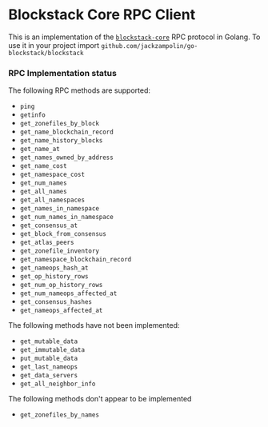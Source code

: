 # Blockstack Core RPC Client

This is an implementation of the [`blockstack-core`](https://github.com/blockstack/blockstack-core) RPC protocol in Golang. To use it in your project import `github.com/jackzampolin/go-blockstack/blockstack`

### RPC Implementation status

 The following RPC methods are supported:

- `ping`
- `getinfo`
- `get_zonefiles_by_block`
- `get_name_blockchain_record`
- `get_name_history_blocks`
- `get_name_at`
- `get_names_owned_by_address`
- `get_name_cost`
- `get_namespace_cost`
- `get_num_names`
- `get_all_names`
- `get_all_namespaces`
- `get_names_in_namespace`
- `get_num_names_in_namespace`
- `get_consensus_at`
- `get_block_from_consensus`
- `get_atlas_peers`
- `get_zonefile_inventory`
- `get_namespace_blockchain_record`
- `get_nameops_hash_at`
- `get_op_history_rows`
- `get_num_op_history_rows`
- `get_num_nameops_affected_at`
- `get_consensus_hashes`
- `get_nameops_affected_at`


The following methods have not been implemented:

- `get_mutable_data`
- `get_immutable_data`
- `put_mutable_data`
- `get_last_nameops`
- `get_data_servers`
- `get_all_neighbor_info`

The following methods don't appear to be implemented

- `get_zonefiles_by_names`
